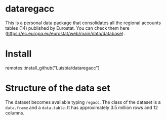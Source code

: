 # dataregacc

This is a personal data package that consolidates all the regional accounts tables (14) published by Eurostat. You can check them here (<https://ec.europa.eu/eurostat/web/main/data/database>).

# Install

remotes::install_github("Luisbia/dataregacc")


# Structure of the data set

The dataset becomes available typing `regacc`. The class of the dataset is a `data.frame` and a `data.table`. It has approximately 3.5 million rows and 12 columns. 


